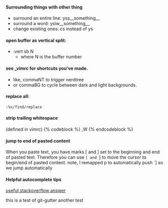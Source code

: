 #### Surrounding things with other thing

- surround an entire line: yss__something__
- surround a word: ysiw__something__
- change existing ones: cs instead of ys

#### open buffer as vertical split:
- :vert sb N
    - where N is the buffer number

#### see _vimrc for shortcuts you've made.
- like, commaNT to trigger nerdtree
- or commaBG to cycle between dark and light backgrounds.

#### replace all:
`:%s/find/replace`

#### strip trailing whitespace
(defined in vimrc)
{% codeblock %}
,W
{% endcodeblock %}


#### jump to end of pasted content
When you paste text, you have marks [ and ] set to the beginning and end of pasted text. Therefore you can use `[ and `] to move the cursor to begin/end of pasted content.
note, I remapped p to automatically push `] so we jump automatically

#### Helpful autocomplete tips ####
[useful stackoverflow answer](http://superuser.com/questions/343443/are-there-any-autocompletion-plugins-for-vim)

this is a test of git-gutter
another test
